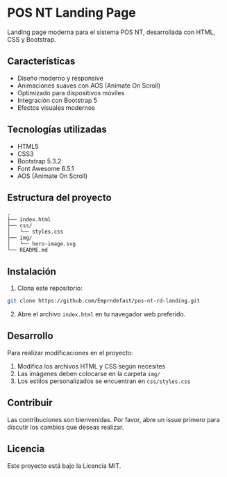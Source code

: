 # POS NT Landing Page

Landing page moderna para el sistema POS NT, desarrollada con HTML, CSS y Bootstrap.

## Características

- Diseño moderno y responsive
- Animaciones suaves con AOS (Animate On Scroll)
- Optimizado para dispositivos móviles
- Integración con Bootstrap 5
- Efectos visuales modernos

## Tecnologías utilizadas

- HTML5
- CSS3
- Bootstrap 5.3.2
- Font Awesome 6.5.1
- AOS (Animate On Scroll)

## Estructura del proyecto

```
.
├── index.html
├── css/
│   └── styles.css
├── img/
│   └── hero-image.svg
└── README.md
```

## Instalación

1. Clona este repositorio:
```bash
git clone https://github.com/Emprndefast/pos-nt-rd-landing.git
```

2. Abre el archivo `index.html` en tu navegador web preferido.

## Desarrollo

Para realizar modificaciones en el proyecto:

1. Modifica los archivos HTML y CSS según necesites
2. Las imágenes deben colocarse en la carpeta `img/`
3. Los estilos personalizados se encuentran en `css/styles.css`

## Contribuir

Las contribuciones son bienvenidas. Por favor, abre un issue primero para discutir los cambios que deseas realizar.

## Licencia

Este proyecto está bajo la Licencia MIT. 